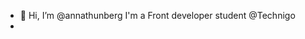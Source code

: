 - 👋 Hi, I’m @annathunberg I'm a Front developer student @Technigo
-

<!---
annathunberg/annathunberg is a ✨ special ✨ repository because its `README.md` (this file) appears on your GitHub profile.
You can click the Preview link to take a look at your changes.
--->
